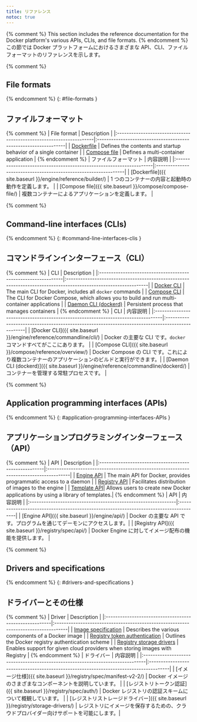 ```yaml
---
title: リファレンス
notoc: true
---
```


{% comment %}
This section includes the reference documentation for the Docker platform's
various APIs, CLIs, and file formats.
{% endcomment %}
この節では Docker プラットフォームにおけるさまざまな API、CLI、ファイルフォーマットのリファレンスを示します。

{% comment %}
## File formats
{% endcomment %}
{: #file-formats }
## ファイルフォーマット

{% comment %}
| File format                                                         | Description                                                     |
|:--------------------------------------------------------------------|:----------------------------------------------------------------|
| [Dockerfile](/engine/reference/builder/)                            | Defines the contents and startup behavior of a single container |
| [Compose file](/compose/compose-file/)                              | Defines a multi-container application                           |
{% endcomment %}
| ファイルフォーマット                                                | 内容説明                                                        |
|:--------------------------------------------------------------------|:----------------------------------------------------------------|
| [Dockerfile]({{ site.baseurl }}/engine/reference/builder/)          | 1 つのコンテナーの内容と起動時の動作を定義します。              |
| [Compose file]({{ site.baseurl }}/compose/compose-file/)            | 複数コンテナーによるアプリケーションを定義します。              |


{% comment %}
## Command-line interfaces (CLIs)
{% endcomment %}
{: #command-line-interfaces-clis }
## コマンドラインインターフェース（CLI）

{% comment %}
| CLI                                                           | Description                                                                                                     |
|:--------------------------------------------------------------|:----------------------------------------------------------------------------------------------------------------|
| [Docker CLI](/engine/reference/commandline/cli/)              | The main CLI for Docker, includes all `docker` commands |
| [Compose CLI](/compose/reference/overview/)                   | The CLI for Docker Compose, which allows you to build and run multi-container applications                      |
| [Daemon CLI (dockerd)](/engine/reference/commandline/dockerd/)                            | Persistent process that manages containers                                                 |
{% endcomment %}
| CLI                                                                              | 内容説明                                                                                        |
|:---------------------------------------------------------------------------------|:------------------------------------------------------------------------------------------------|
| [Docker CLI]({{ site.baseurl }}/engine/reference/commandline/cli/)               | Docker の主要な CLI です。`docker` コマンドすべてがここにあります。                             |
| [Compose CLI]({{ site.baseurl }}/compose/reference/overview/)                    | Docker Compose の CLI です。これにより複数コンテナーのアプリケーションのビルドと実行ができます。|
| [Daemon CLI (dockerd)]({{ site.baseurl }}/engine/reference/commandline/dockerd/) | コンテナーを管理する常駐プロセスです。                                                          |


{% comment %}
## Application programming interfaces (APIs)
{% endcomment %}
{: #application-programming-interfaces-APIs }
## アプリケーションプログラミングインターフェース（API）

{% comment %}
| API                                                   | Description                                                                            |
|:------------------------------------------------------|:---------------------------------------------------------------------------------------|
| [Engine API](/engine/api/)                            | The main API for Docker, provides programmatic access to a daemon |
| [Registry API](/registry/spec/api/)                   | Facilitates distribution of images to the engine                                       |
| [Template API](app-template/api-reference)| Allows users to create new Docker applications by using a library of templates.|
{% endcomment %}
| API                                                           | 内容説明                                                                               |
|:--------------------------------------------------------------|:---------------------------------------------------------------------------------------|
| [Engine API]({{ site.baseurl }}/engine/api/)                  | Docker の主要な API です。プログラムを通じてデーモンにアクセスします。|
| [Registry API]({{ site.baseurl }}/registry/spec/api/)         | Docker Engine に対してイメージ配布の機能を提供します。                                 |

{% comment %}
## Drivers and specifications
{% endcomment %}
{: #drivers-and-specifications }
## ドライバーとその仕様

{% comment %}
| Driver                                                 | Description                                                                        |
|:-------------------------------------------------------|:-----------------------------------------------------------------------------------|
| [Image specification](/registry/spec/manifest-v2-2/)   | Describes the various components of a Docker image                                 |
| [Registry token authentication](/registry/spec/auth/)  | Outlines the Docker registry authentication scheme                                 |
| [Registry storage drivers](/registry/storage-drivers/) | Enables support for given cloud providers when storing images with Registry        |
{% endcomment %}
| ドライバー                                                                     | 内容説明                                                                              |
|:-------------------------------------------------------------------------------|:--------------------------------------------------------------------------------------|
| [イメージ仕様]({{ site.baseurl }}/registry/spec/manifest-v2-2/)                | Docker イメージのさまざまなコンポーネントを説明しています。                           |
| [レジストリトークン認証]({{ site.baseurl }}/registry/spec/auth/)               | Docker レジストリの認証スキームについて概観しています。                               |
| [レジストリストレージドライバー]({{ site.baseurl }}/registry/storage-drivers/) | レジストリにイメージを保存するための、クラウドプロバイダー向けサポートを可能にします。|
